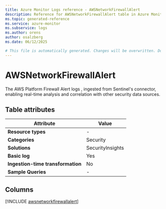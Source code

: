 ```yaml
---
title: Azure Monitor Logs reference - AWSNetworkFirewallAlert
description: Reference for AWSNetworkFirewallAlert table in Azure Monitor Logs.
ms.topic: generated-reference
ms.service: azure-monitor
ms.subservice: logs
ms.author: orens
author: osalzberg
ms.date: 06/12/2025

# This file is automatically generated. Changes will be overwritten. Do not change this file directly.
---
```


# AWSNetworkFirewallAlert

The AWS Platform Firewall Alert logs , ingested from Sentinel's connector, enabling real-time analysis and correlation with other security data sources.


## Table attributes

|Attribute|Value|
|---|---|
|**Resource types**|-|
|**Categories**|Security|
|**Solutions**| SecurityInsights|
|**Basic log**|Yes|
|**Ingestion-time transformation**|No|
|**Sample Queries**|-|



## Columns
  
[!INCLUDE [awsnetworkfirewallalert](~/reusable-content/ce-skilling/azure/includes/azure-monitor/reference/tables/awsnetworkfirewallalert-include.md)]
